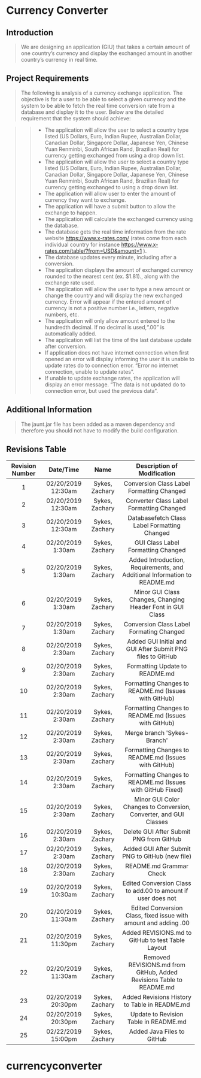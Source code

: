# Currency Converter

## Introduction

> We are designing an application (GIU) that takes a certain amount of one country’s currency and display the exchanged amount in another country’s currency in real time.


## Project Requirements

>The following is analysis of a currency exchange application. The objective is for a user to be able to select a given currency and the system to be able to fetch the real time conversion rate from a database and display it to the user. Below are the detailed requirement that the system should achieve:

>>* The application will allow the user to select a country type listed (US Dollars, Euro, Indian Rupee, Australian Dollar, Canadian Dollar, Singapore Dollar, Japanese Yen, Chinese Yuan Renminbi, South African Rand, Brazilian Real) for currency getting exchanged from using a drop down list.
>>* The application will allow the user to select a country type listed (US Dollars, Euro, Indian Rupee, Australian Dollar, Canadian Dollar, Singapore Dollar, Japanese Yen, Chinese Yuan Renminbi, South African Rand, Brazilian Real) for currency getting exchanged to using a drop down list.
>>* The application will allow user to enter the amount of currency they want to exchange.
>>* The application will have a submit button to allow the exchange to happen.
>>* The application will calculate the exchanged currency using the database. 
>>* The database gets the real time information from the rate website https://www.x-rates.com/ (rates come from each individual country for instance https://www.x-rates.com/table/?from=USD&amount=1 ).
>>* The database updates every minute, including after a conversion.
>>* The application displays the amount of exchanged currency rounded to the nearest cent (ex. $1.81)., along with the exchange rate used.
>>* The application will allow the user to type a new amount or change the country and will display the new exchanged currency.
Error will appear if the entered amount of currency is not a positive number i.e., letters, negative numbers, etc.
>>* The application will only allow amount entered to the hundredth decimal. If no decimal is used,“.00” is automatically added.
>>* The application will list the time of the last database update after conversion.
>>* If application does not have internet connection when first opened an error will display informing the user it is unable to update rates do to connection error. “Error no internet connection, unable to update rates”.
>>* If unable to update exchange rates, the application will display an error message. “The data is not updated do to connection error, but used the previous data”.


## Additional Information

> The jaunt.jar file has been added as a maven dependency and therefore you should not have to modify the build configuration.

## Revisions Table
| Revision Number 	|      Date/Time     	|      Name      	|                        Description of Modification                        	|
|:---------------:	|:------------------:	|:--------------:	|:-------------------------------------------------------------------------:	|
|        1        	| 02/20/2019 12:30am 	| Sykes, Zachary 	|                 Conversion Class Label Formatting Changed                 	|
|        2        	| 02/20/2019 12:30am 	| Sykes, Zachary 	|                  Converter Class Label Formatting Changed                 	|
|        3        	| 02/20/2019 12:30am 	| Sykes, Zachary 	|                Databasefetch Class Label Formatting Changed               	|
|        4        	|  02/20/2019 1:30am 	| Sykes, Zachary 	|                     GUI Class Label Formatting Changed                    	|
|        5        	|  02/20/2019 1:30am 	| Sykes, Zachary 	| Added Introduction, Requirements, and Additional Information to README.md 	|
|        6        	|  02/20/2019 1:30am 	| Sykes, Zachary 	|           Minor GUI Class Changes, Changing Header Font in GUI Class       	|
|        7        	|  02/20/2019 1:30am		| Sykes, Zachary		|			Conversion Class Label Formating Changed							|
|        8        	|  02/20/2019 2:30am 	| Sykes, Zachary 	|         Added GUI Initial and GUI After Submit PNG files to GitHub        	|
|        9        	|  02/20/2019 2:30am 	| Sykes, Zachary 	|                       Formatting Update to README.md                      	|
|        10        	|  02/20/2019 2:30am 	| Sykes, Zachary 	|            Formatting Changes to README.md (Issues with GitHub)           	|
|        11       	|  02/20/2019 2:30am 	| Sykes, Zachary 	|            Formatting Changes to README.md (Issues with GitHub)           	|
|        12       	|  02/20/2019 2:30am 	| Sykes, Zachary 	|                        Merge branch 'Sykes-Branch'                        	|
|        13       	|  02/20/2019 2:30am 	| Sykes, Zachary 	|            Formatting Changes to README.md (Issues with GitHub)           	|
|        14       	|  02/20/2019 2:30am 	| Sykes, Zachary 	|         Formatting Changes to README.md (Issues with GitHub Fixed)        	|
|        15       	|  02/20/2019 2:30am 	| Sykes, Zachary 	|     Minor GUI Color Changes to Conversion, Converter, and GUI Classes     	|
|        16       	|  02/20/2019 2:30am 	| Sykes, Zachary 	|                Delete GUI After Submit PNG from GitHub                  	|
|        17       	|  02/20/2019 2:30am 	| Sykes, Zachary 	|            Added GUI After Submit PNG to GitHub (new file)              	|
|        18       	|  02/20/2019 2:30am 	| Sykes, Zachary 	|                        README.md Grammar Check                          	|
|        19       	| 02/20/2019 10:30am 	| Sykes, Zachary 	|     Edited Conversion Class to add.00 to amount if user does not        	|
|        20       	| 02/20/2019 11:30am 	| Sykes, Zachary 	|    Edited Conversion Class, fixed issue with amount and adding .00			|
|        21       	| 02/20/2019 11:30pm 	| Sykes, Zachary 	|           Added REVISIONS.md to GitHub to test Table Layout					|
|        22       	| 02/20/2019 11:30am 	| Sykes, Zachary 	| Removed REVISIONS.md from GitHub, Added Revisions Table to README.md		|
|        23       	| 02/20/2019 20:30pm 	| Sykes, Zachary 	| 			 Added Revisions History to Table in README.md					|
|        24       	| 02/20/2019 20:30pm 	| Sykes, Zachary 	| 				Update to Revision Table in README.md						|
|        25      	| 02/22/2019 15:00pm 	| Sykes, Zachary 	| 					Added Java Files to GitHub								|



# currencyconverter
